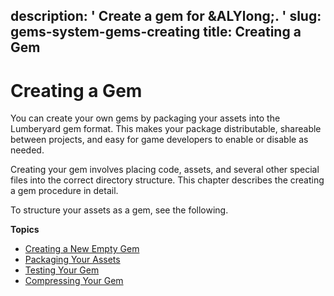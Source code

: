description: ' Create a gem for &ALYlong;. '
slug: gems-system-gems-creating
title: Creating a Gem
---
# Creating a Gem<a name="gems-system-gems-creating"></a>

You can create your own gems by packaging your assets into the Lumberyard gem format\. This makes your package distributable, shareable between projects, and easy for game developers to enable or disable as needed\.

Creating your gem involves placing code, assets, and several other special files into the correct directory structure\. This chapter describes the creating a gem procedure in detail\.

To structure your assets as a gem, see the following\.

**Topics**
+ [Creating a New Empty Gem](gems-system-gems-creating-a-new-gem.md)
+ [Packaging Your Assets](gems-system-gems-packaging.md)
+ [Testing Your Gem](gems-system-gems-testing.md)
+ [Compressing Your Gem](gems-system-gems-compressing.md)